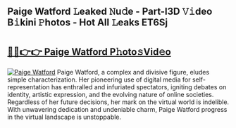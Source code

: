 ## Paige Watford 𝙻eaked 𝙽u𝚍e - Part-l3D 𝚅𝚒deo B𝚒kini 𝙿hotos - Hot All 𝙻eaks ET6Sj

# <h2><a href="http://ld0gzf1.urlbe.top/?page=Paige+Watford">🔗🔗👉👉 Paige Watford P𝚑oto𝚜Vid𝚎o</a></h2>

[![Paige Watford](https://i.imgur.com/eBuTRDB.gif)](http://ld0gzf1.urlbe.top/?page=Paige+Watford)
Paige Watford, a complex and divisive figure, eludes simple characterization. Her pioneering use of digital media for self-representation has enthralled and infuriated spectators, igniting debates on identity, artistic expression, and the evolving nature of online societies. Regardless of her future decisions, her mark on the virtual world is indelible. With unwavering dedication and undeniable charm, Paige Watford progress in the virtual landscape is unstoppable.
